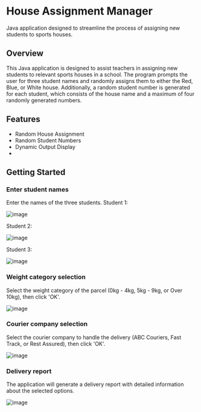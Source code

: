 # House Assignment Manager
Java application designed to streamline the process of assigning new students to sports houses.

## Overview
This Java application is designed to assist teachers in assigning new students to relevant sports houses in a school. The program prompts the user for three student names and randomly assigns them to either the Red, Blue, or White house. Additionally, a random student number is generated for each student, which consists of the house name and a maximum of four randomly generated numbers.

## Features
- Random House Assignment
- Random Student Numbers
- Dynamic Output Display
- 
## Getting Started

### Enter student names
Enter the names of the three students.
Student 1:

![image](https://github.com/basgbasg/test/assets/133644970/2ac7add2-d84b-449d-b407-5aec3f199719)

Student 2:

![image](https://github.com/basgbasg/test/assets/133644970/a23b16ff-d26a-47aa-9f96-ce3778d086de)

Student 3:

![image](https://github.com/basgbasg/test/assets/133644970/c1190aff-433a-471a-8d8e-34e3e22a62c1)



### Weight category selection 
Select the weight category of the parcel (0kg - 4kg, 5kg - 9kg, or Over 10kg), then click 'OK'.

![image](https://github.com/basgbasg/test/assets/133644970/c4b77479-5d7a-49c1-9fd4-ab9efecddd0e)

### Courier company selection
Select the courier company to handle the delivery (ABC Couriers, Fast Track, or Rest Assured), then click 'OK'.

![image](https://github.com/basgbasg/test/assets/133644970/b72be2e0-6735-43f6-b293-7c6a497123c7)

### Delivery report
The application will generate a delivery report with detailed information about the selected options.

![image](https://github.com/basgbasg/test/assets/133644970/337c5a37-a4fc-4cdc-a471-445b13658327)

